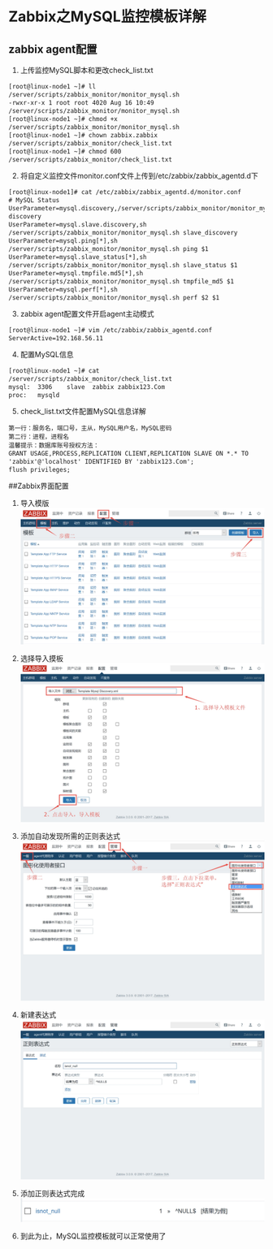 # Zabbix之MySQL监控模板详解
## zabbix agent配置
1. 上传监控MySQL脚本和更改check_list.txt

```
[root@linux-node1 ~]# ll /server/scripts/zabbix_monitor/monitor_mysql.sh
-rwxr-xr-x 1 root root 4020 Aug 16 10:49 /server/scripts/zabbix_monitor/monitor_mysql.sh
[root@linux-node1 ~]# chmod +x /server/scripts/zabbix_monitor/monitor_mysql.sh
[root@linux-node1 ~]# chown zabbix.zabbix /server/scripts/zabbix_monitor/check_list.txt
[root@linux-node1 ~]# chmod 600 /server/scripts/zabbix_monitor/check_list.txt
```

2. 将自定义监控文件monitor.conf文件上传到/etc/zabbix/zabbix_agentd.d下

```
[root@linux-node1]# cat /etc/zabbix/zabbix_agentd.d/monitor.conf
# MySQL Status
UserParameter=mysql.discovery,/server/scripts/zabbix_monitor/monitor_mysql.sh discovery
UserParameter=mysql.slave.discovery,sh /server/scripts/zabbix_monitor/monitor_mysql.sh slave_discovery
UserParameter=mysql.ping[*],sh /server/scripts/zabbix_monitor/monitor_mysql.sh ping $1
UserParameter=mysql.slave_status[*],sh /server/scripts/zabbix_monitor/monitor_mysql.sh slave_status $1
UserParameter=mysql.tmpfile.md5[*],sh /server/scripts/zabbix_monitor/monitor_mysql.sh tmpfile_md5 $1
UserParameter=mysql.perf[*],sh /server/scripts/zabbix_monitor/monitor_mysql.sh perf $2 $1
```

3. zabbix agent配置文件开启agent主动模式

```
[root@linux-node1 ~]# vim /etc/zabbix/zabbix_agentd.conf
ServerActive=192.168.56.11
```

4. 配置MySQL信息

```
[root@linux-node1 ~]# cat /server/scripts/zabbix_monitor/check_list.txt
mysql:  3306    slave  zabbix zabbix123.Com
proc:   mysqld
```

5. check_list.txt文件配置MySQL信息详解

```
第一行：服务名，端口号，主从，MySQL用户名，MySQL密码
第二行：进程，进程名
温馨提示：数据库账号授权方法：
GRANT USAGE,PROCESS,REPLICATION CLIENT,REPLICATION SLAVE ON *.* TO 'zabbix'@'localhost' IDENTIFIED BY 'zabbix123.Com';
flush privileges;
```

##Zabbix界面配置
1. 导入模版
![](.img-folder/15320914268637/15320923293018.jpg)

2. 选择导入摸板
![](.img-folder/15320914268637/15320924407503.jpg)

3. 添加自动发现所需的正则表达式
![](.img-folder/15320914268637/15320925021953.jpg)

4. 新建表达式
![](.img-folder/15320914268637/15320925701131.jpg)

5. 添加正则表达式完成
![](.img-folder/15320914268637/15320926427916.jpg)

6. 到此为止，MySQL监控模板就可以正常使用了

